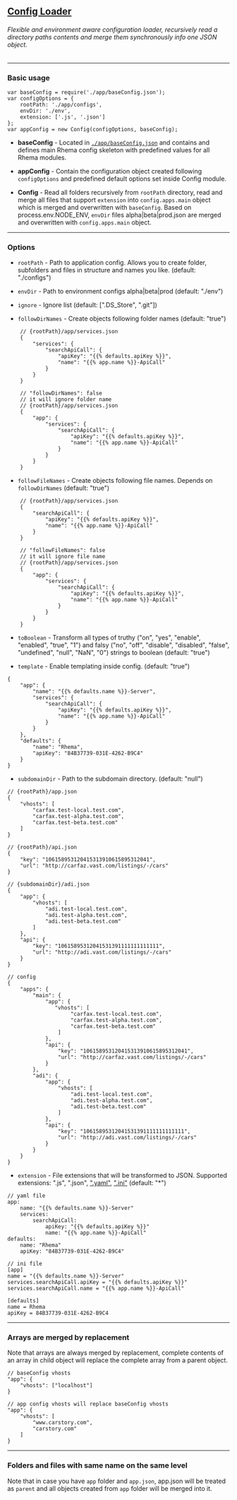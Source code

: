 ## [Config Loader](https://stash.vast.com/projects/EXPRESSO/repos/rhema/browse/lib/config/index.js)

###### Flexible and environment aware configuration loader, recursively read a directory paths contents and merge them synchronously info one JSON object.
---
### Basic usage
```
var baseConfig = require('./app/baseConfig.json');
var configOptions = {
    rootPath: './app/configs',
    envDir: './env',
    extension: ['.js', '.json']
};
var appConfig = new Config(configOptions, baseConfig);
```


- **baseConfig** - Located in [`./app/baseConfig.json`](https://stash.vast.com/projects/EXPRESSO/repos/rhema/browse/lib/app/baseConfig.json) and contains and defines main Rhema config skeleton with predefined values for all Rhema modules.

- **appConfig** - Contain the configuration object created following `configOptions` and predefined default options set inside Config module. 

- **Config** - Read all folders recursively from `rootPath` directory, read and merge all files that support `extension` into `config.apps.main` object which is merged and overwritten with `baseConfig`. Based on process.env.NODE_ENV, `envDir` files alpha|beta|prod.json are merged and overwritten with `config.apps.main` object.

---
### Options

- `rootPath` - Path to application config. Allows you to create folder, subfolders and files in structure and names you like. (default: "./configs")

- `envDir` - Path to environment configs alpha|beta|prod (default: "./env")

- `ignore` - Ignore list (default: [".DS_Store", ".git"])

- `followDirNames` - Create objects following folder names (default: "true")

```
    // {rootPath}/app/services.json
    {
        "services": {
            "searchApiCall": {
                "apiKey": "{{% defaults.apiKey %}}",
                "name": "{{% app.name %}}-ApiCall"
            }
        }
    }
```

```
    // "followDirNames": false
    // it will ignore folder name
    // {rootPath}/app/services.json
    {
        "app": {
            "services": {
                "searchApiCall": {
                    "apiKey": "{{% defaults.apiKey %}}",
                    "name": "{{% app.name %}}-ApiCall"
                }
            }
        }
    }
```

- `followFileNames` - Create objects following file names. Depends on `followDirNames` (default: "true")

```
    // {rootPath}/app/services.json
    {
        "searchApiCall": {
            "apiKey": "{{% defaults.apiKey %}}",
            "name": "{{% app.name %}}-ApiCall"
        }
    }
```

```
    // "followFileNames": false
    // it will ignore file name
    // {rootPath}/app/services.json
    {
        "app": {
            "services": {
                "searchApiCall": {
                    "apiKey": "{{% defaults.apiKey %}}",
                    "name": "{{% app.name %}}-ApiCall"
                }
            }
        }
    }
```

- `toBoolean` - Transform all types of truthy ("on", "yes", "enable", "enabled", "true", "1") and falsy ("no", "off", "disable", "disabled", "false", "undefined", "null", "NaN", "0") strings to boolean (default: "true")

- `template` - Enable templating inside config. (default: "true")

```
{
    "app": {
        "name": "{{% defaults.name %}}-Server",
        "services": {
            "searchApiCall": {
                "apiKey": "{{% defaults.apiKey %}}",
                "name": "{{% app.name %}}-ApiCall"
            }
        }
    },
    "defaults": {
        "name": "Rhema",
        "apiKey": "84B37739-031E-4262-B9C4"
    }
}
```

- `subdomainDir` - Path to the subdomain directory. (default: "null") 

```
// {rootPath}/app.json
{
    "vhosts": [
        "carfax.test-local.test.com",
        "carfax.test-alpha.test.com",
        "carfax.test-beta.test.com"
    ]
}
```

```
// {rootPath}/api.json
{
    "key": "106158953120415313910615895312041",
    "url": "http://carfaz.vast.com/listings/-/cars"
}
```

```
// {subdomainDir}/adi.json
{
    "app": {
        "vhosts": [
            "adi.test-local.test.com",
            "adi.test-alpha.test.com",
            "adi.test-beta.test.com"
        ]
    },
    "api": {
        "key": "10615895312041531391111111111111",
        "url": "http://adi.vast.com/listings/-/cars"
    }
}
```

```
// config
{
    "apps": {
        "main": {
            "app": {
               "vhosts": [
                    "carfax.test-local.test.com",
                    "carfax.test-alpha.test.com",
                    "carfax.test-beta.test.com"
                ]
            },
            "api": {
                "key": "106158953120415313910615895312041",
                "url": "http://carfaz.vast.com/listings/-/cars"
            }
        },
        "adi": {
            "app": {
                "vhosts": [
                    "adi.test-local.test.com",
                    "adi.test-alpha.test.com",
                    "adi.test-beta.test.com"
                ]
            },
            "api": {
                "key": "10615895312041531391111111111111",
                "url": "http://adi.vast.com/listings/-/cars"
            }
        }
    }
}
```

- `extension` - File extensions that will be transformed to JSON. Supported extensions: ".js", ".json", [".yaml"](https://www.npmjs.com/package/yamljs), [".ini"](https://www.npmjs.com/package/ini) (default: "*")

```
// yaml file
app: 
    name: "{{% defaults.name %}}-Server"
    services: 
        searchApiCall: 
            apiKey: "{{% defaults.apiKey %}}"
            name: "{{% app.name %}}-ApiCall"
defaults: 
    name: "Rhema"
    apiKey: "84B37739-031E-4262-B9C4"
```
```
// ini file
[app]
name = "{{% defaults.name %}}-Server"
services.searchApiCall.apiKey = "{{% defaults.apiKey %}}"
services.searchApiCall.name = "{{% app.name %}}-ApiCall"

[defaults]
name = Rhema
apiKey = 84B37739-031E-4262-B9C4

```

---
### Arrays are merged by replacement

Note that arrays are always merged by replacement, complete contents of an array in child object will replace the complete array from a parent object.

```
// baseConfig vhosts
"app": {
    "vhosts": ["localhost"]
}
```
```
// app config vhosts will replace baseConfig vhosts
"app": {
    "vhosts": [
        "www.carstory.com",
        "carstory.com"
    ]
}
```
---
### Folders and files with same name on the same level

Note that in case you have `app` folder and `app.json`, app.json will be treated as `parent` and all objects created from `app` folder will be merged into it.